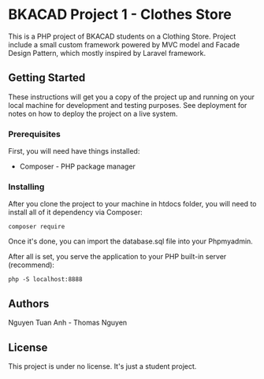 # BKACAD Project 1 - Clothes Store
This is a PHP project of BKACAD students on a Clothing Store. 
Project include a small custom framework powered by MVC model and Facade Design Pattern, which mostly inspired by Laravel framework.
## Getting Started
These instructions will get you a copy of the project up and running on your local machine for development and testing purposes. See deployment for notes on how to deploy the project on a live system.
### Prerequisites

First, you will need have things installed:
* Composer - PHP package manager
### Installing
After you clone the project to your machine in htdocs folder, you will need to install all of it dependency via Composer:
```
composer require
```
Once it's done, you can import the database.sql file into your Phpmyadmin.

After all is set, you serve the application to your PHP built-in server (recommend):
```
php -S localhost:8888
```
## Authors
Nguyen Tuan Anh - Thomas Nguyen 
## License
This project is under no license. It's just a student project.
